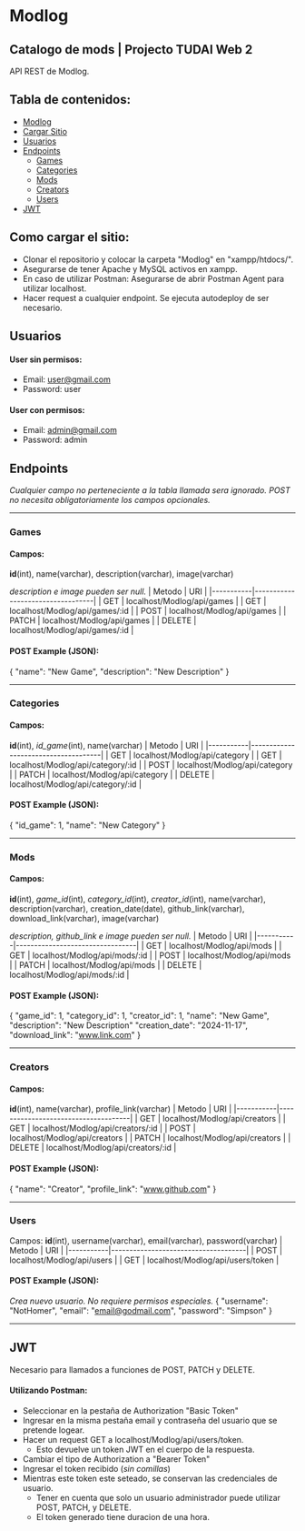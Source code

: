 # Modlog
## Catalogo de mods | Projecto TUDAI Web 2

API REST de Modlog.

## Tabla de contenidos:
- [Modlog](#modlog)
- [Cargar Sitio](#como-cargar-el-sitio)
- [Usuarios](#usuarios)
- [Endpoints](#endpoints)
  - [Games](#games)
  - [Categories](#categories)
  - [Mods](#mods)
  - [Creators](#creators)
  - [Users](#users)
- [JWT](#jwt)



## Como cargar el sitio:
- Clonar el repositorio y colocar la carpeta "Modlog" en "xampp/htdocs/". 
- Asegurarse de tener Apache y MySQL activos en xampp.
- En caso de utilizar Postman: Asegurarse de abrir Postman Agent para utilizar localhost.
- Hacer request a cualquier endpoint. Se ejecuta autodeploy de ser necesario. 



## Usuarios
#### User sin permisos:
- Email: user@gmail.com
- Password: user

#### User con permisos:
- Email: admin@gmail.com
- Password: admin



## Endpoints
*Cualquier campo no perteneciente a la tabla llamada sera ignorado. POST no necesita obligatoriamente los campos opcionales.*

---

### Games
#### Campos: 
**id**(int), name(varchar), description(varchar), image(varchar)

*description e image pueden ser null.*
| Metodo    | URI                              |
|-----------|----------------------------------|
| GET       | localhost/Modlog/api/games       |
| GET       | localhost/Modlog/api/games/:id   |
| POST      | localhost/Modlog/api/games       | 
| PATCH     | localhost/Modlog/api/games       | 
| DELETE    | localhost/Modlog/api/games/:id   | 

#### POST Example (JSON):
{
  "name": "New Game",
  "description": "New Description"
}

---

### Categories
#### Campos: 
**id**(int), *id_game*(int), name(varchar)
| Metodo    | URI                                 |
|-----------|-------------------------------------|
| GET       | localhost/Modlog/api/category       |
| GET       | localhost/Modlog/api/category/:id   |
| POST      | localhost/Modlog/api/category       | 
| PATCH     | localhost/Modlog/api/category       | 
| DELETE    | localhost/Modlog/api/category/:id   | 

#### POST Example (JSON):
{
  "id_game": 1,
  "name": "New Category"
}

---

### Mods
#### Campos: 
**id**(int), *game_id*(int), *category_id*(int), *creator_id*(int), name(varchar), description(varchar), creation_date(date), github_link(varchar), download_link(varchar), image(varchar)

*description, github_link e image pueden ser null.*
| Metodo    | URI                             |
|-----------|---------------------------------|
| GET       | localhost/Modlog/api/mods       |
| GET       | localhost/Modlog/api/mods/:id   |
| POST      | localhost/Modlog/api/mods       | 
| PATCH     | localhost/Modlog/api/mods       | 
| DELETE    | localhost/Modlog/api/mods/:id   | 

#### POST Example (JSON):
{
  "game_id": 1,
  "category_id": 1,
  "creator_id": 1,
  "name": "New Game",
  "description": "New Description"
  "creation_date": "2024-11-17",
  "download_link": "www.link.com"
}

---

### Creators
#### Campos: 
**id**(int), name(varchar), profile_link(varchar)
| Metodo    | URI                                 |
|-----------|-------------------------------------|
| GET       | localhost/Modlog/api/creators       |
| GET       | localhost/Modlog/api/creators/:id   |
| POST      | localhost/Modlog/api/creators       | 
| PATCH     | localhost/Modlog/api/creators       | 
| DELETE    | localhost/Modlog/api/creators/:id   | 

#### POST Example (JSON):
{
  "name": "Creator",
  "profile_link": "www.github.com"
}

---

### Users
Campos: **id**(int), username(varchar), email(varchar), password(varchar)
| Metodo    | URI                                 |
|-----------|-------------------------------------|
| POST      | localhost/Modlog/api/users          | 
| GET       | localhost/Modlog/api/users/token    |

#### POST Example (JSON):
*Crea nuevo usuario. No requiere permisos especiales.*
{
  "username": "NotHomer",
  "email": "email@godmail.com",
  "password": "Simpson"
}

---

## JWT
Necesario para llamados a funciones de POST, PATCH y DELETE.

#### Utilizando Postman:
- Seleccionar en la pestaña de Authorization "Basic Token"
- Ingresar en la misma pestaña email y contraseña del usuario que se pretende logear.
- Hacer un request GET a localhost/Modlog/api/users/token. 
  - Esto devuelve un token JWT en el cuerpo de la respuesta.
- Cambiar el tipo de Authorization a "Bearer Token"
- Ingresar el token recibido (*sin comillas*)
- Mientras este token este seteado, se conservan las credenciales de usuario.
  - Tener en cuenta que solo un usuario administrador puede utilizar POST, PATCH, y DELETE.
  - El token generado tiene duracion de una hora.

